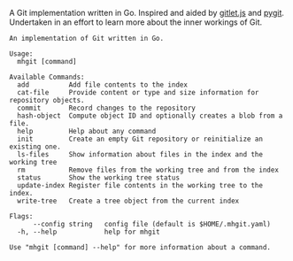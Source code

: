 A Git implementation written in Go. Inspired and aided by [gitlet.js](http://gitlet.maryrosecook.com/) and [pygit](http://benhoyt.com/writings/pygit/). Undertaken in an effort to learn more about the inner workings of Git.

```
An implementation of Git written in Go.

Usage:
  mhgit [command]

Available Commands:
  add          Add file contents to the index
  cat-file     Provide content or type and size information for repository objects.
  commit       Record changes to the repository
  hash-object  Compute object ID and optionally creates a blob from a file.
  help         Help about any command
  init         Create an empty Git repository or reinitialize an existing one.
  ls-files     Show information about files in the index and the working tree
  rm           Remove files from the working tree and from the index
  status       Show the working tree status
  update-index Register file contents in the working tree to the index.
  write-tree   Create a tree object from the current index

Flags:
      --config string   config file (default is $HOME/.mhgit.yaml)
  -h, --help            help for mhgit

Use "mhgit [command] --help" for more information about a command.
```